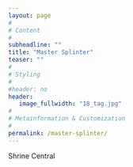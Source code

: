 ```yaml
---
layout: page
#
# Content
#
subheadline: ""
title: "Master Splinter"
teaser: ""
#
# Styling
#
#header: no
header:
   image_fullwidth: "18_tag.jpg"
#
# Metainformation & Customization
#
permalink: /master-splinter/
---
```


Shrine Central
